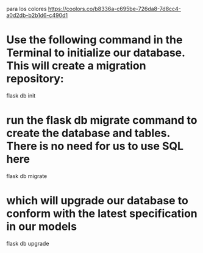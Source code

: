 para los colores
https://coolors.co/b8336a-c695be-726da8-7d8cc4-a0d2db-b2b1d6-c490d1

# Use the following command in the Terminal to initialize our database. This will create a migration repository:
flask db init

# run the flask db migrate command to create the database and tables. There is no need for us to use SQL here
flask db migrate

# which will upgrade our database to conform with the latest specification in our models
flask db upgrade